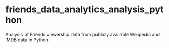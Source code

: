 # friends_data_analytics_analysis_python
Analysis of Friends viewership data from publicly available Wikipedia and IMDB data in Python
